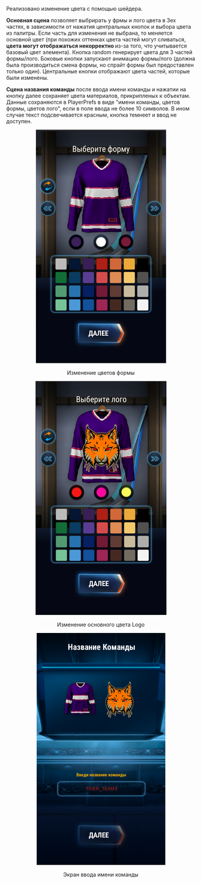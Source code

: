 Реализовано изменение цвета с помощью шейдера. 

<b>Основная сцена</b> позволяет выбрирать у фрмы и лого цвета в 3ех частях, в зависимости от нажатия центральных кнопок и выбора цвета из палитры. Если часть для изменения не выбрана, то меняется основной цвет (при похожих оттенках цвета частей могут сливаться, <b>цвета могут отображаться некорректно </b> из-за того, что учитывается базовый цвет элемента). 
Кнопка random генерирует цвета для 3 частей формы/лого.
Боковые кнопки запускают анимацию формы/лого (должна была производиться смена формы, но спрайт формы был предоставлен только один).
Центральные кнопки отображают цвета частей, которые были изменены.  

<b>Сцена названия команды</b> после ввода имени команды и нажатии на кнопку далее сохраняет цвета материалов, прикрипленых к объектам.
Данные сохраняются в PlayerPrefs в виде "имени команды, цветов формы, цветов лого", если в поле ввода не более 10 символов. В ином случае текст подсвечивается красным, кнопка темнеет и ввод не доступен.
<div align="center">
    <img src="main_color.png" >
    <p>Изменение цветов формы</p>
</div>
<div align="center">
    <img src="logo_color.png" >
    <p>Изменение основного цвета Logo</p>
</div>
<div align="center">
    <img src="team_name.png" >
    <p>Экран ввода имени команды</p>
</div>

